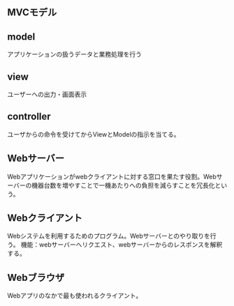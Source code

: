 ## MVCモデル
## model
アプリケーションの扱うデータと業務処理を行う
## view 
ユーザーへの出力・画面表示

## controller
ユーザからの命令を受けてからViewとModelの指示を当てる。

## Webサーバー
Webアプリケーションがwebクライアントに対する窓口を果たす役割。Webサーバーの機器台数を増やすことで一機あたりへの負担を減らすことを冗長化という。

## Webクライアント
Webシステムを利用するためのプログラム。Webサーバーとのやり取りを行う。
機能：webサーバーへリクエスト、webサーバーからのレスポンスを解釈する。

## Webブラウザ
Webアプリのなかで最も使われるクライアント。
　　　


